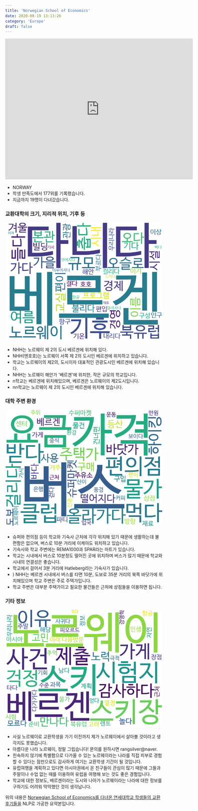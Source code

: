 ```yaml
---
title: 'Norwegian School of Economics'
date: 2020-08-19 13:13:26
category: 'Europe'
draft: false
---
```


<iframe
width="600"
height="450"
frameborder="0" style="border:0"
src="https://www.google.com/maps/embed/v1/place?key=AIzaSyC9e1AME-pVmWC4hBpFdu5S4dKzyepa3HQ&q=Norwegian+School+of+Economics&center=60.422937600000004,5.3024087&zoom=14" allowfullscreen>
</iframe>


* NORWAY
* 학생 만족도에서 177위를 기록했습니다.
* 지금까지 19명이 다녀갔습니다. 

### 교환대학의 크기, 지리적 위치, 기후 등

![gen_info-WordCloud](../univ_wordclouds_okt/gen_info/NO000002_gen_info_okt.png)

* NHH는 노르웨이 제 2의 도시 베르겐에 위치해 있다.
* NHH(엔호호)는 노르웨이 서쪽 제 2의 도시인 베르겐에 위치하고 있습니다.
* 학교는 노르웨이의 제2의, 도시이자 대표적인 관광도시인 베르겐에 위치해 있습니다.
* NHH는 노르웨이 해안가 '베르겐'에 위치한, 작은 규모의 학교입니다.
* n학교는 베르겐에 위치해있으며, 베르겐은 노르웨이의 제2도시입니다.
* nn학교는 노르웨이 제 2의 도시인 베르겐에 위치해 있습니다.


### 대학 주변 환경

![env_info-WordCloud](../univ_wordclouds_okt/env_info/NO000002_env_info_okt.png)

* 슈퍼와 편의점 등이 학교와 기숙사 근처에 각각 위치해 있기 때문에 생활하는데 불편함은 없으며, 버스로 10분 거리에 이케아도 위치하고 있습니다.
* 기숙사와 학교 주변에는 REMA1000과 SPAR라는 마트가 있습니다.
* 학교는 시내에서 버스로 10분정도 떨어진 곳에 위치하며 버스가 많기 때문에 학교와 시내의 연결성은 좋습니다.
* 학교에서 걸어서 3분 거리에 Hatleberg라는 기숙사가 있습니다.
* ) NHH는 베르겐 시내에서 버스를 타면 10분, 도보로 35분 거리의 북쪽 바닷가에 위치해있으며 학교 주변은 주로 주택가입니다.
* 학교 주변은 대부분 주택가이고 필요한 물건들은 근처에 상점들을 이용하면 됩니다.


### 기타 정보

![etc_info-WordCloud](../univ_wordclouds_okt/etc_info/NO000002_etc_info_okt.png)

* 사실 노르웨이로 교환학생을 가기 이전까지 제가 노르웨이에서 살아볼 것이라고 생각지도 못했습니다.
* 아름다운 나라 노르웨이, 정말 그립습니다! 문의를 원하시면 rangsilver@naver.
* 친숙하지 않기에 특별함으로 다가올 수 있는 노르웨이라는 나라를 직접 피부로 경험할 수 있다는 점만으로도 감사하게 여기는 교환학생 기간이 될 것입니다.
* 유럽여행을 계획하고 있다면 아시아권에서 온 친구들이 관심이 많기 때문에 그들과 주말이나 수업 없는 때를 이용하여 유럽을 여행해 보는 것도 좋은 경험입니다.
* 학교에 대한 정보도, 베르겐이라는 도시와 나아가 노르웨이라는 나라에 대한 정보를 구하기도 어려워 막막했던 것이 생각납니다.


위의 내용은 [Norwegian School of Economics를 다녀온 연세대학교 학생들의 교환 후기들을](http://oia.yonsei.ac.kr/partner/expReport.asp?ucode=NO000002&bgbn=A) NLP로 가공한 요약본입니다. 
